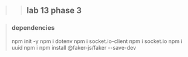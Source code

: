 >>## lab 13 phase 3

<!-- >**Outputs** -->
<!-- ![Alt text](./assets/image.png)
![Alt text](./assets/image-1.png)
![Alt text](./assets/image-2.png)
![Alt text](./assets/image-3.png) -->

>### dependencies
>npm init -y
>npm i dotenv
>npm i socket.io-client
>npm i socket.io
>npm i uuid
>npm i npm install @faker-js/faker --save-dev
